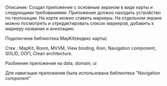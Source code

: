 Описание: Создал приложение с основным экраном в виде карты и следующими требованиями: Приложение должно находить устройство по геолокации. На карте можно ставить маркеры. На отдельном экране можно посмотреть и отредактировать список маркеров, добавить к маркеру название и аннотацию.

Подключена библиотека MapKit(яндекс карты)

Стек : MapKit, Room, MVVM, View binding, Koin, Navigation component, SOLID, OOП, Clean architecture.

Разбиение приложения на data, domain, ui

Для навигации приложения была использована библиотека "Navigation component"

